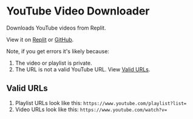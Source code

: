 # YouTube Video Downloader
Downloads YouTube videos from Replit.

View it on [Replit](https://replit.com/@Vomet/YouTube-Video-Downloader) or [GitHub](https://github.com/Vomet/YouTube-Video-Downloader).

Note, if you get errors it's likely because:

  1. The video or playlist is private.
  2. The URL is not a valid YouTube URL. View [Valid URLs](#Valid-URLs).


## Valid URLs
1. Playlist URLs look like this: `https://www.youtube.com/playlist?list=`
2. Video URLs look like this: `https://www.youtube.com/watch?v=`